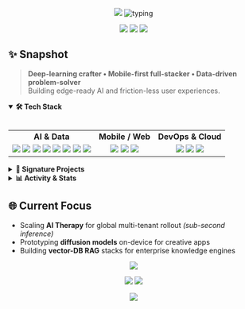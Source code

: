 <!-- ============================ HERO ============================ -->
<p align="center">
  <img src="https://capsule-render.vercel.app/api?type=waving&height=180&color=0:000000,50:0f49ff,100:56ccf2&section=header"/>
  <img src="https://readme-typing-svg.herokuapp.com/?font=Fira+Code&weight=700&size=38&pause=1000&color=56CCF2&center=true&vCenter=true&width=1000&height=75&lines=Bar%C4%B1%C5%9F+G%C3%Bcd%C3%BCl;AI+%E2%80%A2+Mobile+%E2%80%A2+Data+Science+Engineer;Turning+bold+ideas+into+production" alt="typing">
</p>

<!-- ====================== SOCIAL LINKS ====================== -->
<p align="center">
  <a href="https://www.linkedin.com/in/mehmetbarisgudul"><img src="https://img.shields.io/badge/LinkedIn-0A66C2?style=for-the-badge&logo=linkedin&logoColor=white&labelColor=000"/></a>
  <a href="mailto:mehmetbarisgudul@gmail.com"><img src="https://img.shields.io/badge/Gmail-EA4335?style=for-the-badge&logo=gmail&logoColor=white&labelColor=000"/></a>
  <a href="https://github.com/barisgudul"><img src="https://img.shields.io/badge/GitHub-FFFFFF?style=for-the-badge&logo=github&logoColor=000&labelColor=000"/></a>
</p>

<!-- ====================== QUICK PITCH ====================== -->
## ✨ Snapshot
> **Deep-learning crafter • Mobile-first full-stacker • Data-driven problem-solver**  
> Building edge-ready AI and friction-less user experiences.

<!-- ====================== TOOLBOX ====================== -->
<details open>
<summary><b>🛠️  Tech Stack</b></summary>
<br/>
<p align="center">
  <table>
    <tr>
      <td align="center"><b>AI & Data</b></td>
      <td align="center"><b>Mobile / Web</b></td>
      <td align="center"><b>DevOps & Cloud</b></td>
    </tr>
    <tr>
      <td align="center">
        <img src="https://img.shields.io/badge/PyTorch-ee4c2c?style=for-the-badge&logo=pytorch&logoColor=white"/>
        <img src="https://img.shields.io/badge/TensorFlow-ff6f00?style=for-the-badge&logo=tensorflow&logoColor=white"/>
        <img src="https://img.shields.io/badge/Scikit--learn-f7931e?style=for-the-badge&logo=scikitlearn&logoColor=white"/>
        <img src="https://img.shields.io/badge/NumPy-013243?style=for-the-badge&logo=numpy&logoColor=white"/>
        <img src="https://img.shields.io/badge/SciPy-8CAAE6?style=for-the-badge&logo=scipy&logoColor=white"/>
        <img src="https://img.shields.io/badge/Pandas-150458?style=for-the-badge&logo=pandas&logoColor=white"/>
        <img src="https://img.shields.io/badge/Matplotlib-ffffff?style=for-the-badge&logo=matplotlib&logoColor=000"/>
        <img src="https://img.shields.io/badge/Pingouin-302683?style=for-the-badge&logo=python&logoColor=white"/>
      </td>
      <td align="center">
        <img src="https://img.shields.io/badge/React_Native-61dafb?style=for-the-badge&logo=react&logoColor=000"/>
        <img src="https://img.shields.io/badge/Expo-000020?style=for-the-badge&logo=expo&logoColor=white"/>
        <img src="https://img.shields.io/badge/TypeScript-3178c6?style=for-the-badge&logo=typescript&logoColor=white"/>
      </td>
      <td align="center">
        <img src="https://img.shields.io/badge/AWS-232F3E?style=for-the-badge&logo=amazon-aws&logoColor=white"/>
        <img src="https://img.shields.io/badge/GCP-4285f4?style=for-the-badge&logo=google-cloud&logoColor=white"/>
        <img src="https://img.shields.io/badge/Git-f05032?style=for-the-badge&logo=git&logoColor=white"/>
      </td>
    </tr>
  </table>
</p>
</details>

<!-- ====================== PROJECTS ====================== -->
<details>
<summary><b>🚀  Signature Projects</b></summary>
<br/>
<p align="center">
  <img src="https://github-readme-stats.vercel.app/api/pin/?username=barisgudul&repo=Ardunio_IOT&theme=tokyonight&hide_border=true"/>
  <img src="https://github-readme-stats.vercel.app/api/pin/?username=barisgudul&repo=ANN-RealEstate-Regression&theme=tokyonight&hide_border=true"/>
  <img src="https://github-readme-stats.vercel.app/api/pin/?username=barisgudul&repo=therapy.&theme=tokyonight&hide_border=true"/>
</p>

</details>

<!-- ====================== GITHUB ANALYTICS ====================== -->
<details>
<summary><b>📊  Activity & Stats</b></summary>
<br/>
<p align="center">
  <img src="https://github-readme-stats.vercel.app/api?username=barisgudul&show_icons=true&theme=tokyonight&hide_border=true&count_private=true&locale=en" height="170"/>
  <img src="https://streak-stats.demolab.com/?user=barisgudul&theme=tokyonight&hide_border=true" height="170"/>
</p>
<!-- Kaldırılan Not kısmı
<p align="center">
  <em><b>Not:</b> Streak sayacı, GitHub'daki <b>herkese açık (public)</b> katkılarınıza dayanır. Eğer sayaç görünmüyorsa veya sıfır ise, lütfen son zamanlarda herkese açık bir katkınız olup olmadığını kontrol edin veya farklı bir streak sayacı servisini deneyin.</em>
</p>
-->
</details>

<!-- ====================== NOW / NEXT ====================== -->
## 🌐 Current Focus
- Scaling **AI Therapy** for global multi-tenant rollout *(sub-second inference)*  
- Prototyping **diffusion models** on-device for creative apps  
- Building **vector-DB RAG** stacks for enterprise knowledge engines  

<!-- ====================== CONNECT ====================== -->
<p align="center">
  <img src="https://readme-typing-svg.herokuapp.com/?font=Fira+Code&weight=500&size=24&pause=1000&color=56CCF2¢er=true&vCenter=true&width=800&height=50&lines=Got+a+vision%3F+Let's+code+it+together!" />
</p>

<p align="center">
  <a href="https://www.linkedin.com/in/mehmetbarisgudul"><img src="https://img.shields.io/badge/Chat-LinkedIn-0A66C2?style=for-the-badge&logo=linkedin&logoColor=white&labelColor=000"/></a>
  <a href="mailto:mehmetbarisgudul@gmail.com"><img src="https://img.shields.io/badge/Email-Me-56CCF2?style=for-the-badge&logo=gmail&logoColor=white&labelColor=000"/></a>
</p>

<!-- ============================ FOOTER ============================ -->
<p align="center">
  <img src="https://capsule-render.vercel.app/api?type=waving&color=56ccf2&height=160§ion=footer"/>
</p>
